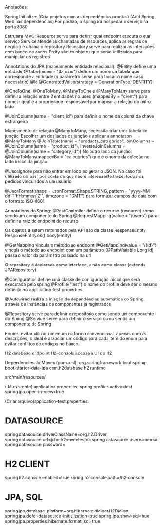 Anotações:

Spring Initializer (Cria projetos com as dependências prontas) (Add Spring Web nas dependências)
Por padrão, o spring irá hospedar o serviço na porta 8080

Estrutura MVC: 
Resource serve para definir qual endpoint executa o qual serviço
Service atende as chamadas de resources, aplica as regras de negócio e chama o repository
Repository serve para realizar as interações com banco de dados
Entity são os objetos que serão utilizados para manipular os registros 

Annotations do JPA (mapeamento entidade relacional):
@Entity define uma entidade
@Table(name = "tb_user") define um nome da tabela que corresponde a entidade (o parâmetro serve para trocar o nome caso necessário)
@Id
@GeneratedValue(strategy = GenerationType.IDENTITY)

@OneToOne, @OneToMany, @ManyToOne e @ManyToMany serve para definir a relação entre 2 entidades
no user: (mappedBy = "client") para nomear qual é a propriedade responsável por mapear a relação do outro lado

@JoinColumn(name = "client_id") para definir o nome da coluna da chave estrangeira

Mapeamente de relação @ManyToMany, necessita criar uma tabela de junção:
Escolher um dos lados da junção e aplicar a annotation @ManyToMany
@JoinTable(name = "products_categories", 
		joinColumns = @JoinColumn(name = "product_id"),
		inverseJoinColumns = @JoinColumn(name = "category_id"))
No outro lado da junção:
@ManyToMany(mappedBy = "categories") que é o nome da coleção no lado inicial da junção

@JsonIgnore para não entrar em loop ao gerar o JSON. No caso foi utilizado no user por conta de que não é interessante trazer todos os pedidos vinculados a um usuário.

@JsonFormat(shape = JsonFormat.Shape.STRING, pattern = "yyyy-MM-dd'T'HH:mm:ss'Z'", timezone = "GMT") para formatar campos de data com o formato ISO-8601

Annotations do Spring:
@RestController define o recurso (resource) como sendo um componente do Spring
@RequestMapping(value = "/users") para definir a raiz do endpoint do recurso

Os objetos a serem retornados pela API são da classe ResponseEntity<entity>
ResponseEntity.ok().body(entity)

@GetMapping vincula o método ao endpoint
@GetMapping(value = "/{id}") vincula o método ao endpoint com um parâmetro
(@PathVariable Long id) passa o valor do parâmetro passado na url

O repository é declarado como interface, e não como classe (extends JPARepository)

@Configuration define uma classe de configuração inicial que será executada pelo spring
@Profile("test") o nome do profile deve ser o mesmo definido no application-test.properties

@Autowired realiza a injeção de dependências automática do Spring, através de instâncias de componentes já registrados

@Repository serve para definir o repositório como sendo um componente do Spring
@Service serve para definir o serviço como sendo um componente do Spring

Enums: evitar utilizar um enum na forma convencional, apenas com as descrições, o ideal é associar um código para cada item do enum para evitar conflitos de códigos no banco.

H2 database
endpoint H2-console acessa a UI do H2

Dependencies do Maven (pom.xml):
<dependency>
<groupId>org.springframework.boot</groupId>
<artifactId>spring-boot-starter-data-jpa</artifactId>
</dependency>
<dependency>
<groupId>com.h2database</groupId>
<artifactId>h2</artifactId>
<scope>runtime</scope>
</dependency>

src/main/resources/

(Já existente) application.properties:
spring.profiles.active=test
spring.jpa.open-in-view=true

(Criar arquivo)application-test.properties:
# DATASOURCE
spring.datasource.driverClassName=org.h2.Driver
spring.datasource.url=jdbc:h2:mem:testdb
spring.datasource.username=sa
spring.datasource.password=
# H2 CLIENT
spring.h2.console.enabled=true
spring.h2.console.path=/h2-console
# JPA, SQL
spring.jpa.database-platform=org.hibernate.dialect.H2Dialect
spring.jpa.defer-datasource-initialization=true
spring.jpa.show-sql=true
spring.jpa.properties.hibernate.format_sql=true
